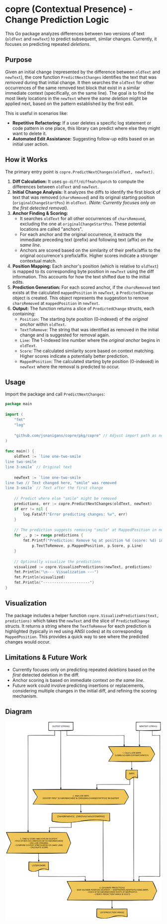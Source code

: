 # copre (Contextual Presence) - Change Prediction Logic

This Go package analyzes differences between two versions of text (`oldText` and `newText`) to predict subsequent, similar changes. Currently, it focuses on predicting repeated *deletions*.

## Purpose

Given an initial change (represented by the difference between `oldText` and `newText`), the core function `PredictNextChanges` identifies the text that was *removed* during that initial change. It then searches the `oldText` for other occurrences of the same removed text block that exist in a similar immediate context (specifically, on the same line). The goal is to find the most likely locations in the `newText` where the *same deletion* might be applied next, based on the pattern established by the first edit.

This is useful in scenarios like:
*   **Repetitive Refactoring:** If a user deletes a specific log statement or code pattern in one place, this library can predict where else they might want to delete it.
*   **Automated Edit Assistance:** Suggesting follow-up edits based on an initial user action.

## How it Works

The primary entry point is `copre.PredictNextChanges(oldText, newText)`.

1.  **Diff Calculation:** It uses `go-diff/diffmatchpatch` to compute the differences between `oldText` and `newText`.
2.  **Initial Change Analysis:** It analyzes the diffs to identify the first block of text that was removed (`charsRemoved`) and its original starting position (`originalChangeStartPos`) in `oldText`. *(Note: Currently focuses only on the first detected removal)*.
3.  **Anchor Finding & Scoring:**
    *   It searches `oldText` for all other occurrences of `charsRemoved`, excluding the one at `originalChangeStartPos`. These potential locations are called "anchors".
    *   For each anchor and the original occurrence, it extracts the immediate preceding text (prefix) and following text (affix) *on the same line*.
    *   Anchors are scored based on the similarity of their prefix/affix to the original occurrence's prefix/affix. Higher scores indicate a stronger contextual match.
4.  **Position Mapping:** Each anchor's position (which is relative to `oldText`) is mapped to its corresponding byte position in `newText` using the diff information. This accounts for how the text shifted due to the initial edits.
5.  **Prediction Generation:** For each scored anchor, if the `charsRemoved` text exists at the calculated `mappedPosition` in `newText`, a `PredictedChange` object is created. This object represents the suggestion to remove `charsRemoved` at `mappedPosition` in `newText`.
6.  **Output:** The function returns a slice of `PredictedChange` structs, each containing:
    *   `Position`: The starting byte position (0-indexed) of the *original anchor* within `oldText`.
    *   `TextToRemove`: The string that was identified as removed in the initial change and is suggested for removal again.
    *   `Line`: The 1-indexed line number where the *original anchor* begins in `oldText`.
    *   `Score`: The calculated similarity score based on context matching. Higher scores indicate a potentially better prediction.
    *   `MappedPosition`: The calculated starting byte position (0-indexed) in `newText` where the removal is predicted to occur.

## Usage

Import the package and call `PredictNextChanges`:

```go
package main

import (
	"fmt"
	"log"

	"github.com/jsnanigans/copre/pkg/copre" // Adjust import path as needed
)

func main() {
	oldText := `line one-two-smile
line two-smile
line 3-smile` // Original text

	newText := `line one-two-smile
line two // Text changed here, "smile" was removed
line 3-smile` // Text after the first change

	// Predict where else "smile" might be removed
	predictions, err := copre.PredictNextChanges(oldText, newText)
	if err != nil {
		log.Fatalf("Error predicting changes: %v", err)
	}

	// The prediction suggests removing "smile" at MappedPosition in newText
	for _, p := range predictions {
		fmt.Printf("Prediction: Remove %q at position %d (score: %d) in new text (origin line %d in old text)\n",
			p.TextToRemove, p.MappedPosition, p.Score, p.Line)
	}

	// Optionally visualize the predictions
	visualized := copre.VisualizePredictions(newText, predictions)
	fmt.Println("\n--- Visualization ---")
	fmt.Println(visualized)
	fmt.Println("---------------------")
}
```

## Visualization

The package includes a helper function `copre.VisualizePredictions(text, predictions)` which takes the `newText` and the slice of `PredictedChange` structs. It returns a string where the `TextToRemove` for each prediction is highlighted (typically in red using ANSI codes) at its corresponding `MappedPosition`. This provides a quick way to see where the predicted changes would occur.

## Limitations & Future Work

*   Currently focuses only on predicting repeated *deletions* based on the *first* detected deletion in the diff.
*   Anchor scoring is based on immediate context *on the same line*.
*   Future work could involve predicting insertions or replacements, considering multiple changes in the initial diff, and refining the scoring mechanism.

## Diagram


![Overview](docs/overview.svg)
